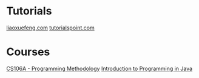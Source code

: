 # Tutorials
[liaoxuefeng.com](https://liaoxuefeng.com/books/java/introduction/index.html)
[](https://www.runoob.com/java/java-tutorial.html)
[tutorialspoint.com](https://www.tutorialspoint.com/java/index.htm)


# Courses
[CS106A - Programming Methodology](https://see.stanford.edu/course/cs106a)
[Introduction to Programming in Java](https://ocw.mit.edu/courses/6-092-introduction-to-programming-in-java-january-iap-2010/)